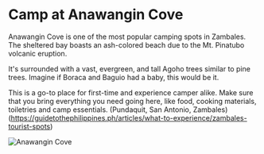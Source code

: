 # Camp at Anawangin Cove
Anawangin Cove is one of the most popular camping spots in Zambales. The sheltered bay boasts an ash-colored beach due to the Mt. Pinatubo volcanic eruption.

It's surrounded with a vast, evergreen, and tall Agoho trees similar to pine trees. Imagine if Boraca and Baguio had a baby, this would be it.

This is a go-to place for first-time and experience camper alike. Make sure that you bring everything you need going here, like food, cooking materials, toiletries and camp essentials.
(Pundaquit, San Antonio, Zambales)
(https://guidetothephilippines.ph/articles/what-to-experience/zambales-tourist-spots)

![Anawangin Cove](https://www.google.com/url?sa=i&url=https%3A%2F%2Fwww.thepinaysolobackpacker.com%2Fanawangin-cove-zambales-travel-guide-itinerary-budget-blog%2F&psig=AOvVaw1yiW8rgtNWtEfLQXiZhwuq&ust=1651215590060000&source=images&cd=vfe&ved=0CAwQjRxqFwoTCJjuoMqXtvcCFQAAAAAdAAAAABAD)
